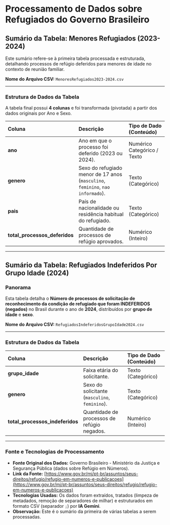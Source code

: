 # Processamento de Dados sobre Refugiados do Governo Brasileiro

## Sumário da Tabela: Menores Refugiados (2023-2024)

Este sumário refere-se à primeira tabela processada e estruturada, detalhando processos de refúgio deferidos para menores de idade no contexto de reunião familiar.

**Nome do Arquivo CSV:** `MenoresRefugiados2023-2024.csv`

---

### Estrutura de Dados da Tabela

A tabela final possui **4 colunas** e foi transformada (pivotada) a partir dos dados originais por Ano e Sexo.

| Coluna | Descrição | Tipo de Dado (Conteúdo) |
| :--- | :--- | :--- |
| **ano** | Ano em que o processo foi deferido (2023 ou 2024). | Numérico Categórico / Texto |
| **genero** | Sexo do refugiado menor de 17 anos (`masculino`, `feminino`, `nao informado`). | Texto (Categórico) |
| **pais** | País de nacionalidade ou residência habitual do refugiado. | Texto (Categórico) |
| **total\_processos\_deferidos** | Quantidade de processos de refúgio aprovados. | Numérico (Inteiro) |

---
## Sumário da Tabela: Refugiados Indeferidos Por Grupo Idade (2024)

### Panorama

Esta tabela detalha o **Número de processos de solicitação de reconhecimento da condição de refugiado que foram INDEFERIDOS (negados)** no Brasil durante o ano de **2024**, distribuídos por **grupo de idade** e **sexo**.

**Nome do Arquivo CSV:** `RefugiadosIndeferidosGrupoIdade2024.csv`

---

### Estrutura de Dados da Tabela

| Coluna | Descrição | Tipo de Dado (Conteúdo) |
| :--- | :--- | :--- |
| **grupo\_idade** | Faixa etária do solicitante. | Texto (Categórico) |
| **genero** | Sexo do solicitante (`masculino`, `feminino`). | Texto (Categórico) |
| **total\_processos\_indeferidos** | Quantidade de processos de refúgio negados. | Numérico (Inteiro) |

---

### Fonte e Tecnologias de Processamento

* **Fonte Original dos Dados:** Governo Brasileiro - Ministério da Justiça e Segurança Pública (dados sobre Refúgio em Números).
* **Link da Fonte:** [https://www.gov.br/mj/pt-br/assuntos/seus-direitos/refugio/refugio-em-numeros-e-publicacoes](https://www.gov.br/mj/pt-br/assuntos/seus-direitos/refugio/refugio-em-numeros-e-publicacoes)
* **Tecnologias Usadas:** Os dados foram extraídos, tratados (limpeza de metadados, remoção de separadores de milhar) e estruturados em formato CSV (separador `;`) por **IA Gemini**.
* **Observação:** Este é o sumário da primeira de várias tabelas a serem processadas.
